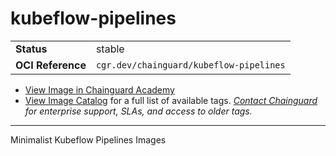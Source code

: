 <!--monopod:start-->
# kubeflow-pipelines
| | |
| - | - |
| **Status** | stable |
| **OCI Reference** | `cgr.dev/chainguard/kubeflow-pipelines` |


* [View Image in Chainguard Academy](https://edu.chainguard.dev/chainguard/chainguard-images/reference/kubeflow-pipelines/overview/)
* [View Image Catalog](https://console.enforce.dev/images/catalog) for a full list of available tags.
*[Contact Chainguard](https://www.chainguard.dev/chainguard-images) for enterprise support, SLAs, and access to older tags.*

---
<!--monopod:end-->

Minimalist Kubeflow Pipelines Images

